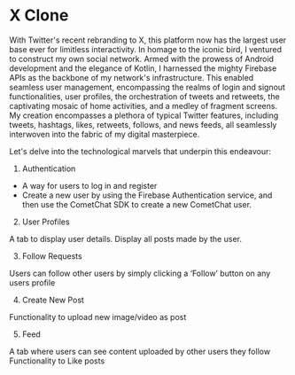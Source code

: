 # X Clone
With Twitter's recent rebranding to X, this platform now has the largest user base ever for limitless interactivity.
In homage to the iconic bird, I ventured to construct my own social network. Armed with the prowess of Android development and the elegance of Kotlin, I harnessed the mighty Firebase APIs as the backbone of my network's infrastructure. This enabled seamless user management, encompassing the realms of login and signout functionalities, user profiles, the orchestration of tweets and retweets, the captivating mosaic of home activities, and a medley of fragment screens. My creation encompasses a plethora of typical Twitter features, including tweets, hashtags, likes, retweets, follows, and news feeds, all seamlessly interwoven into the fabric of my digital masterpiece.

Let's delve into the technological marvels that underpin this endeavour:

1. Authentication
- A way for users to log in and register
- Create a new user by using the Firebase Authentication service, and then use the CometChat SDK to create a new CometChat user.


2. User Profiles

A tab to display user details.
Display all posts made by the user.

3. Follow Requests

Users can follow other users by simply clicking a ‘Follow’ button on any users profile

4. Create New Post

Functionality to upload new image/video as post

5. Feed

A tab where users can see content uploaded by other users they follow
Functionality to Like posts
